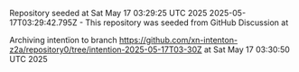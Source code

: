 Repository seeded at Sat May 17 03:29:25 UTC 2025
 2025-05-17T03:29:42.795Z - This repository was seeded from GitHub Discussion  at 

Archiving intentïon to branch https://github.com/xn-intenton-z2a/repository0/tree/intention-2025-05-17T03-30Z at Sat May 17 03:30:50 UTC 2025
